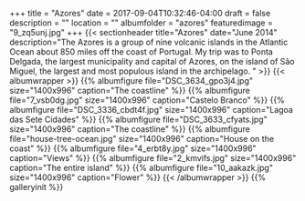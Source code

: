 +++
title = "Azores"
date = 2017-09-04T10:32:46-04:00
draft = false
description = "" 
location = ""
albumfolder = "azores"
featuredimage = "9_zq5unj.jpg"
+++
{{< sectionheader 
    title="Azores" 
    date="June 2014" 
    description="The Azores is a group of nine volcanic islands in the Atlantic Ocean about 850 miles off the coast of Portugal.  My trip was to Ponta Delgada, the largest municipality and capital of Azores, on the island of São Miguel, the largest and most populous island in the archipelago. "
    >}}
{{< albumwrapper >}}
{{% albumfigure file="DSC_3634_gpo3j4.jpg" size="1400x996" caption="The coastline" %}}
{{% albumfigure file="7_vsb0dg.jpg" size="1400x996" caption="Castelo Branco" %}}
{{% albumfigure file="DSC_3336_cbdt4f.jpg" size="1400x996" caption="Lagoa das Sete Cidades" %}}
{{% albumfigure file="DSC_3633_cfyats.jpg" size="1400x996" caption="The coastline" %}}
{{% albumfigure file="house-tree-ocean.jpg" size="1400x996" caption="House on the coast" %}}
{{% albumfigure file="4_erbt8y.jpg" size="1400x996" caption="Views" %}}
{{% albumfigure file="2_kmvifs.jpg" size="1400x996" caption="The entire island" %}}
{{% albumfigure file="10_aakazk.jpg" size="1400x996" caption="Flower" %}}
{{< /albumwrapper >}}
{{% galleryinit %}}